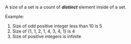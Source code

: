 A size of a set is a count of  ***distinct*** element inside of a set.

Example:
1. Size of odd positive integer less than 10 is 5
2. Size of {1, 1, 2, 1, 4, 3, 4, 1} is 4
3. Size of positive integers is infinite